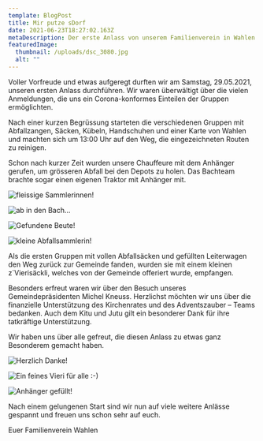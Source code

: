 ```yaml
---
template: BlogPost
title: Mir putze sDorf
date: 2021-06-23T18:27:02.163Z
metaDescription: Der erste Anlass von unserem Familienverein in Wahlen.
featuredImage:
  thumbnail: /uploads/dsc_3080.jpg
  alt: ""
---
```


Voller Vorfreude und etwas aufgeregt durften wir am Samstag, 29.05.2021, unseren ersten Anlass durchführen. Wir waren überwältigt über die vielen Anmeldungen, die uns ein Corona-konformes Einteilen der Gruppen ermöglichten.

Nach einer kurzen Begrüssung starteten die verschiedenen Gruppen mit Abfallzangen, Säcken, Kübeln, Handschuhen und einer Karte von Wahlen und machten sich um 13:00 Uhr auf den Weg, die eingezeichneten Routen zu reinigen.

Schon nach kurzer Zeit wurden unsere Chauffeure mit dem Anhänger gerufen, um grösseren Abfall bei den Depots zu holen. Das Bachteam brachte sogar einen eigenen Traktor mit Anhänger mit.

![](/uploads/plla7809.JPG "fleissige Sammlerinnen!")

![](/uploads/bach-kopie.jpg "ab in den Bach...")

![](/uploads/img_20210529_140638.jpg "Gefundene Beute!")

![](/uploads/bkou0211.jpg "kleine Abfallsammlerin!")

Als die ersten Gruppen mit vollen Abfallsäcken und gefüllten Leiterwagen den Weg zurück zur Gemeinde fanden, wurden sie mit einem kleinen z`Vierisäckli, welches von der Gemeinde offeriert wurde, empfangen.

Besonders erfreut waren wir über den Besuch unseres Gemeindepräsidenten Michel Kneuss. Herzlichst möchten wir uns über die finanzielle Unterstützung des Kirchenrates und des Adventszauber – Teams bedanken. Auch dem Kitu und Jutu gilt ein besonderer Dank für ihre tatkräftige Unterstützung.

Wir haben uns über alle gefreut, die diesen Anlass zu etwas ganz Besonderem gemacht haben.

![](/uploads/dsc_3070.JPG "Herzlich Danke!")

![](/uploads/img_0527.JPG "Ein feines Vieri für alle :-) ")

![](/uploads/dsc_3073.JPG "Anhänger gefüllt!")

Nach einem gelungenen Start sind wir nun auf viele weitere Anlässe gespannt und freuen uns schon sehr auf euch.

Euer Familienverein Wahlen
